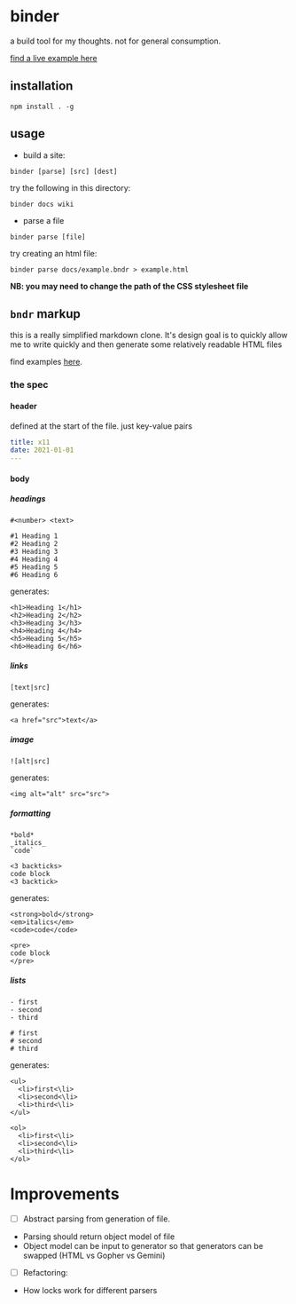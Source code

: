# binder
a build tool for my thoughts. not for general consumption.

[find a live example here](http://www.nanaadane.com/)

## installation
```
npm install . -g
```

## usage
- build a site:
```
binder [parse] [src] [dest]
```

try the following in this directory:
```
binder docs wiki
```

- parse a file
```
binder parse [file]
```

try creating an html file:
```
binder parse docs/example.bndr > example.html
```

__NB: you may need to change the path of the CSS stylesheet file__

## `bndr` markup
this is a really simplified markdown clone. It's design goal is to quickly
allow me to write quickly and then generate some relatively readable HTML files

find examples [here](docs/example.bndr).

### the spec

#### header
defined at the start of the file. just key-value pairs

```yaml
title: x11
date: 2021-01-01
---
```

#### body

##### headings
`#<number> <text>`

```
#1 Heading 1
#2 Heading 2
#3 Heading 3
#4 Heading 4
#5 Heading 5
#6 Heading 6
```

generates:

```
<h1>Heading 1</h1>
<h2>Heading 2</h2>
<h3>Heading 3</h3>
<h4>Heading 4</h4>
<h5>Heading 5</h5>
<h6>Heading 6</h6>
```

##### links

```
[text|src]
```

generates:

```
<a href="src">text</a>
```

##### image

```
![alt|src]
```

generates:

```
<img alt="alt" src="src">
```

##### formatting

```
*bold*
_italics_
`code`

<3 backticks>
code block
<3 backtick>
```

generates:

```
<strong>bold</strong>
<em>italics</em>
<code>code</code>

<pre>
code block
</pre>
```

##### lists

```
- first
- second
- third

# first
# second
# third
```

generates:

```
<ul>
  <li>first<\li>
  <li>second<\li>
  <li>third<\li>
</ul>

<ol>
  <li>first<\li>
  <li>second<\li>
  <li>third<\li>
</ol>
```

# Improvements

- [ ] Abstract parsing from generation of file.
 - Parsing should return object model of file
 - Object model can be input to generator so that generators can be swapped (HTML vs Gopher vs Gemini)
- [ ] Refactoring:
 - How locks work for different parsers


